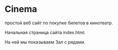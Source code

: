 # Cinema
<p>
простой веб сайт по покупкe билетов в кинотеатр.</p>
<p>
Начальная страница сайта index.html. 

На ней мы показываем Зал c рядами.</p>